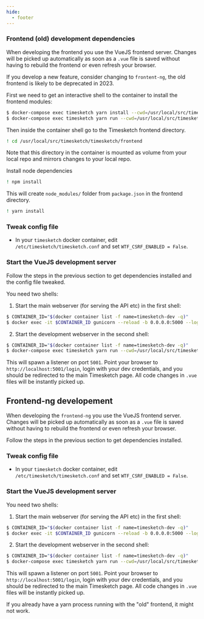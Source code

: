 ```yaml
---
hide:
  - footer
---
```

### Frontend (old) development dependencies

When developing the frontend you use the VueJS frontend server. Changes will be picked up automatically
as soon as a `.vue` file is saved without having to rebuild the frontend or even refresh your browser.

If you develop a new feature, consider changing to `frontent-ng`, the old frontend is likely to be deprecated in 2023.

First we need to get an interactive shell to the container to install the frontend modules:

```bash
$ docker-compose exec timesketch yarn install --cwd=/usr/local/src/timesketch/timesketch/frontend
$ docker-compose exec timesketch yarn run --cwd=/usr/local/src/timesketch/timesketch/frontend build --mode development --watch
```

Then inside the container shell go to the Timesketch frontend directory.

```bash
! cd /usr/local/src/timesketch/timesketch/frontend
```

Note that this directory in the container is mounted as volume from your local repo and mirrors changes to your local repo.

Install node dependencies

```bash
! npm install
```

This will create `node_modules/` folder from `package.json` in the frontend directory.

```bash
! yarn install
```

### Tweak config file

* In your `timesketch` docker container, edit `/etc/timesketch/timesketch.conf` and set `WTF_CSRF_ENABLED = False`.

### Start the VueJS development server

Follow the steps in the previous section to get dependencies installed and the config file tweaked.

You need two shells:

1. Start the main webserver (for serving the API etc) in the first shell:
```bash
$ CONTAINER_ID="$(docker container list -f name=timesketch-dev -q)"
$ docker exec -it $CONTAINER_ID gunicorn --reload -b 0.0.0.0:5000 --log-file - --timeout 600 -c /usr/local/src/timesketch/data/gunicorn_config.py timesketch.wsgi:application
```

2. Start the development webserver in the second shell:
```bash
$ CONTAINER_ID="$(docker container list -f name=timesketch-dev -q)"
$ docker-compose exec timesketch yarn run --cwd=/usr/local/src/timesketch/timesketch/frontend serve
```

This will spawn a listener on port `5001`. Point your browser to `http://localhost:5001/login`, login with your
dev credentials, and you should be redirected to the main Timesketch page. All code changes in `.vue` files will
be instantly picked up.

## Frontend-ng developement

When developing the `frontend-ng` you use the VueJS frontend server. Changes will be picked up automatically
as soon as a `.vue` file is saved without having to rebuild the frontend or even refresh your browser.

Follow the steps in the previous section to get dependencies installed.

### Tweak config file

* In your `timesketch` docker container, edit `/etc/timesketch/timesketch.conf` and set `WTF_CSRF_ENABLED = False`.

### Start the VueJS development server

You need two shells:

1. Start the main webserver (for serving the API etc) in the first shell:
```bash
$ CONTAINER_ID="$(docker container list -f name=timesketch-dev -q)"
$ docker exec -it $CONTAINER_ID gunicorn --reload -b 0.0.0.0:5000 --log-file - --timeout 600 -c /usr/local/src/timesketch/data/gunicorn_config.py timesketch.wsgi:application
```

2. Start the development webserver in the second shell:
```bash
$ CONTAINER_ID="$(docker container list -f name=timesketch-dev -q)"
$ docker-compose exec timesketch yarn run --cwd=/usr/local/src/timesketch/timesketch/frontend-ng serve
```

This will spawn a listener on port `5001`. Point your browser to `http://localhost:5001/login`, login with your
dev credentials, and you should be redirected to the main Timesketch page. All code changes in `.vue` files will
be instantly picked up.

If you already have a yarn process running with the "old" frontend, it might not work.
